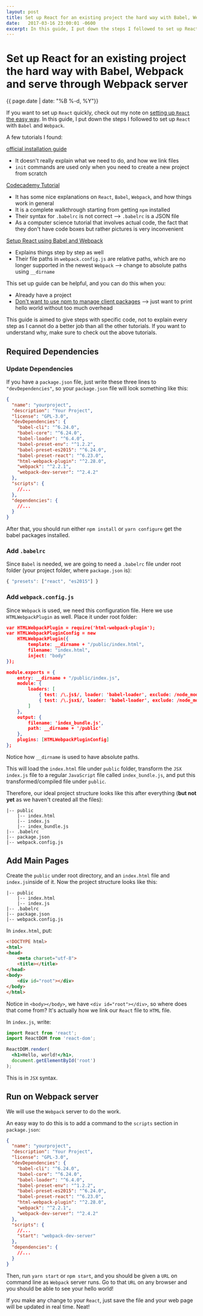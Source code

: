 ```yaml
---
layout: post
title: Set up React for an existing project the hard way with Babel, Webpack and serve through Webpack server
date:   2017-03-16 23:00:01 -0600
excerpt: In this guide, I put down the steps I followed to set up React with Babel and Webpack.
---
```


# Set up React for an existing project the hard way with Babel, Webpack and serve through Webpack server

{{ page.date | date: "%B %-d, %Y"}}

If you want to set up `React` quickly, check out my note on [setting up `React` the easy way](https://gist.github.com/42mandychen/0aa124fda880689dc2c4308f3d9628d0). In this guide, I put down the steps I followed to set up `React` with `Babel` and `Webpack`.

A few tutorials I found:

[official installation guide](https://facebook.github.io/react/docs/installation.html)

- It doesn't really explain what we need to do, and how we link files
- `init` commands are used only when you need to create a new project from scratch

[Codecademy Tutorial](https://www.codecademy.com/articles/react-setup-i)

- It has some nice explanations on `React`, `Babel`, `Webpack`, and how things work in general
- It is a complete walkthrough starting from getting `npm` installed
- Their syntax for `.babelrc` is not correct —> `.babelrc` is a JSON file
- As a computer science tutorial that involves actual code, the fact that they don't have code boxes but rather pictures is very inconvenient

[Setup React using Babel and Webpack](https://scotch.io/tutorials/setup-a-react-environment-using-webpack-and-babel)

- Explains things step by step as well
- Their file paths in `webpack.config.js` are relative paths, which are no longer supported in the newest `Webpack` —> change to absolute paths using `__dirname`

This set up guide can be helpful, and you can do this when you:

- Already have a project
- [Don't want to use npm to manage client packages](https://facebook.github.io/react/docs/installation.html#using-a-cdn) —> just want to print hello world without too much overhead

This guide is aimed to give steps with specific code, not to explain every step as I cannot do a better job than all the other tutorials. If you want to understand why, make sure to check out the above tutorials.

## Required Dependencies

### Update Dependencies

If you have a `package.json` file, just write these three lines to `"devDependencies"`, so your `package.json` file will look something like this:

```json
{
  "name": "yourproject",
  "description": "Your Project",
  "license": "GPL-3.0",
  "devDependencies": {
    "babel-cli": "^6.24.0",
    "babel-core": "^6.24.0",
    "babel-loader": "^6.4.0",
    "babel-preset-env": "^1.2.2",
    "babel-preset-es2015": "^6.24.0",
    "babel-preset-react": "^6.23.0",
    "html-webpack-plugin": "^2.28.0",
    "webpack": "^2.2.1",
    "webpack-dev-server": "^2.4.2"
  },
  "scripts": {
    //...
  },
  "dependencies": {
    //...
  }
}
```

After that, you should run either `npm install` or `yarn configure` get the babel packages installed.

### Add `.babelrc`

Since `Babel` is needed, we are going to need a `.babelrc` file under root folder (your project folder, where `package.json` is):

```javascript
{ "presets": ["react", "es2015"] }
```

### Add `webpack.config.js`

Since `Webpack` is used, we need this configuration file. Here we use `HTMLWebpackPlugin` as well. Place it under root folder:

```json
var HTMLWebpackPlugin = require('html-webpack-plugin');
var HTMLWebpackPluginConfig = new
    HTMLWebpackPlugin({
        template: __dirname + "/public/index.html",
        filename: "index.html",
        inject: "body"
});

module.exports = {
    entry: __dirname + "/public/index.js",
    module: {
        loaders: [
            { test: /\.js$/, loader: 'babel-loader', exclude: /node_modules/ },
            { test: /\.jsx$/, loader: 'babel-loader', exclude: /node_modules/ }
        ]
    },
    output: {
        filename: 'index_bundle.js',
        path: __dirname + '/public'
    },
    plugins: [HTMLWebpackPluginConfig]
};
```

Notice how `__dirname` is used to have absolute paths.

This will load the `index.html` file under `public` folder, transform the `JSX` `index.js` file to a regular `JavaScript` file called `index_bundle.js`, and put this transformed/compiled file under `public`.

Therefore, our ideal project structure looks like this after everything (**but not yet** as we haven't created all the files):

```
|-- public
	|-- index.html
	|-- index.js
	|-- index_bundle.js
|-- .babelrc
|-- package.json
|-- webpack.config.js
```



## Add Main Pages

Create the `public` under root directory, and an `index.html` file and `index.js`inside of it. Now the project structure looks like this:

```
|-- public
	|-- index.html
	|-- index.js
|-- .babelrc
|-- package.json
|-- webpack.config.js
```

In `index.html`, put:

```html
<!DOCTYPE html>
<html>
<head>
    <meta charset="utf-8">
    <title></title>
</head>
<body>
  	<div id="root"></div>
</body>
</html>
```

Notice in `<body></body>`, we have `<div id="root"></div>`, so where does that come from? It's actually how we link our `React` file to `HTML` file.

In `index.js`, write:

```jsx
import React from 'react';
import ReactDOM from 'react-dom';

ReactDOM.render(
  <h1>Hello, world!</h1>,
  document.getElementById('root')
);
```

This is in `JSX` syntax.



## Run on Webpack server

We will use the `Webpack` server to do the work.

An easy way to do this is to add a command to the `scripts` section in `package.json`:

```json
{
  "name": "yourproject",
  "description": "Your Project",
  "license": "GPL-3.0",
  "devDependencies": {
    "babel-cli": "^6.24.0",
    "babel-core": "^6.24.0",
    "babel-loader": "^6.4.0",
    "babel-preset-env": "^1.2.2",
    "babel-preset-es2015": "^6.24.0",
    "babel-preset-react": "^6.23.0",
    "html-webpack-plugin": "^2.28.0",
    "webpack": "^2.2.1",
    "webpack-dev-server": "^2.4.2"
  },
  "scripts": {
    //...
    "start": "webpack-dev-server"
  },
  "dependencies": {
    //...
  }
}
```

Then, run `yarn start` or `npm start`, and you should be given a `URL` on command line as `Webpack` server runs. Go to that `URL` on any browser and you should be able to see your hello world!

If you make any change to your `React`, just save the file and your web page will be updated in real time. Neat!
